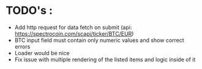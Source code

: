 # TODO's :
  - Add http request for data fetch on submit (api: https://spectrocoin.com/scapi/ticker/BTC/EUR)
  - BTC input field must contain only numeric values and show correct errors
  - Loader would be nice
  - Fix issue with multiple rendering of the listed items and logic inside of it